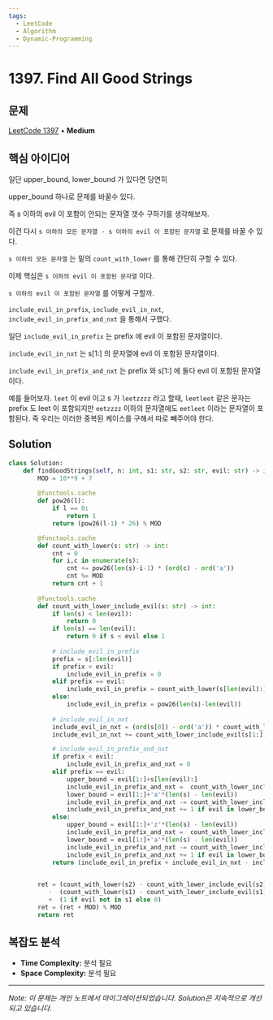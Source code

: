 ```yaml
---
tags:
  - LeetCode
  - Algorithm
  - Dynamic-Programming
---
```


# 1397. Find All Good Strings

## 문제

[LeetCode 1397](https://leetcode.com/problems/find-all-good-strings/description/) • **Medium**

## 핵심 아이디어

일단 upper_bound, lower_bound 가 있다면 당연히

upper_bound 하나로 문제를 바꿀수 있다.

즉 s 이하의 evil 이 포함이 안되는 문자열 갯수 구하기를 생각해보자.

이건 다시 `s 이하의 모든 문자열 - s 이하의 evil 이 포함된 문자열` 로 문제를 바꿀 수 있다.

`s 이하의 모든 문자열` 는 밑의 `count_with_lower` 를 통해 간단히 구할 수 있다.

이제 핵심은 `s 이하의 evil 이 포함된 문자열` 이다.

`s 이하의 evil 이 포함된 문자열` 를 어떻게 구할까.

`include_evil_in_prefix`, `include_evil_in_nxt`, `include_evil_in_prefix_and_nxt` 을 통해서 구했다.

일단 `include_evil_in_prefix` 는 prefix 에 evil 이 포함된 문자열이다.

`include_evil_in_nxt` 는 s[1:] 의 문자열에 evil 이 포함된 문자열이다.

`include_evil_in_prefix_and_nxt` 는 prefix 와 s[1:] 에 둘다 evil 이 포함된 문자열이다.

예를 들어보자. `leet` 이 evil 이고 s 가 `leetzzzz` 라고 할때, `leetleet` 같은 문자는 prefix 도 leet 이 포함되지만 `eetzzzz` 이하의 문자열에도 `eetleet` 이라는 문자열이 포함된다. 즉 우리는 이러한 중복된 케이스를 구해서 따로 빼주어야 한다.

## Solution

```python
class Solution:
    def findGoodStrings(self, n: int, s1: str, s2: str, evil: str) -> int:
        MOD = 10**9 + 7
        
        @functools.cache
        def pow26(l):
            if l == 0:
                return 1
            return (pow26(l-1) * 26) % MOD

        @functools.cache
        def count_with_lower(s: str) -> int:
            cnt = 0
            for i,c in enumerate(s):
                cnt += pow26(len(s)-i-1) * (ord(c) - ord('a'))
                cnt %= MOD
            return cnt + 1
        
        @functools.cache
        def count_with_lower_include_evil(s: str) -> int:
            if len(s) < len(evil):
                return 0
            if len(s) == len(evil):
                return 0 if s < evil else 1
            
            # include_evil_in_prefix
            prefix = s[:len(evil)]
            if prefix < evil:
                include_evil_in_prefix = 0
            elif prefix == evil:
                include_evil_in_prefix = count_with_lower(s[len(evil):])
            else:
                include_evil_in_prefix = pow26(len(s)-len(evil))
            
            # include_evil_in_nxt
            include_evil_in_nxt = (ord(s[0]) - ord('a')) * count_with_lower_include_evil('z' * (len(s)-1))
            include_evil_in_nxt += count_with_lower_include_evil(s[1:])

            # include_evil_in_prefix_and_nxt
            if prefix < evil:
                include_evil_in_prefix_and_nxt = 0
            elif prefix == evil:
                upper_bound = evil[1:]+s[len(evil):]
                include_evil_in_prefix_and_nxt =  count_with_lower_include_evil(upper_bound)
                lower_bound = evil[1:]+'a'*(len(s) - len(evil))
                include_evil_in_prefix_and_nxt -= count_with_lower_include_evil(lower_bound)
                include_evil_in_prefix_and_nxt += 1 if evil in lower_bound else 0
            else:
                upper_bound = evil[1:]+'z'*(len(s) - len(evil))
                include_evil_in_prefix_and_nxt =  count_with_lower_include_evil(upper_bound)
                lower_bound = evil[1:]+'a'*(len(s) - len(evil))
                include_evil_in_prefix_and_nxt -= count_with_lower_include_evil(lower_bound)
                include_evil_in_prefix_and_nxt += 1 if evil in lower_bound else 0
            return (include_evil_in_prefix + include_evil_in_nxt - include_evil_in_prefix_and_nxt) % MOD

        
        ret = (count_with_lower(s2) - count_with_lower_include_evil(s2)) \
           -  (count_with_lower(s1) - count_with_lower_include_evil(s1)) \
           +  (1 if evil not in s1 else 0)
        ret = (ret + MOD) % MOD
        return ret
```

## 복잡도 분석

- **Time Complexity:** 분석 필요
- **Space Complexity:** 분석 필요

---

*Note: 이 문제는 개인 노트에서 마이그레이션되었습니다. Solution은 지속적으로 개선되고 있습니다.*
